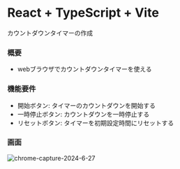 # React + TypeScript + Vite

カウントダウンタイマーの作成

### 概要

- webブラウザでカウントダウンタイマーを使える

### 機能要件

- 開始ボタン: タイマーのカウントダウンを開始する
- 一時停止ボタン: カウントダウンを一時停止する
- リセットボタン: タイマーを初期設定時間にリセットする

### 画面

![chrome-capture-2024-6-27](https://github.com/hirorotaka/simple-countDownTimer/assets/153050316/ee69a647-79bb-48a6-849b-23641c09ad1f)
